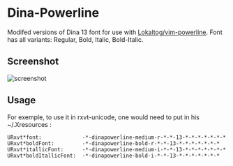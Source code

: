 Dina-Powerline
==============

Modifed versions of Dina 13 font for use  with [Lokaltog/vim-powerline](https://github.com/Lokaltog/vim-powerline).
Font has all variants: Regular, Bold, Italic, Bold-Italic.

Screenshot
----------

![screenshot](http://i.imgur.com/89Rpl.png)

Usage
-----

For exemple, to use it in rxvt-unicode, one would need to put in his ~/.Xresources :

    URxvt*font:             -*-dinapowerline-medium-r-*-*-13-*-*-*-*-*-*-*
    URxvt*boldFont:         -*-dinapowerline-bold-r-*-*-13-*-*-*-*-*-*-*
    URxvt*itallicFont:      -*-dinapowerline-medium-i-*-*-13-*-*-*-*-*-*-*
    URxvt*boldItallicFont:  -*-dinapowerline-bold-i-*-*-13-*-*-*-*-*-*-*

